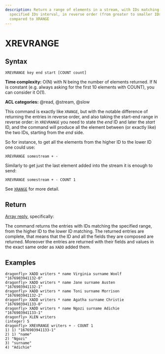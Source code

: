 ```yaml
---
description: Return a range of elements in a stream, with IDs matching the
  specified IDs interval, in reverse order (from greater to smaller IDs)
  compared to XRANGE
---
```


# XREVRANGE

## Syntax

    XREVRANGE key end start [COUNT count]

**Time complexity:** O(N) with N being the number of elements returned. If N is constant (e.g. always asking for the first 10 elements with COUNT), you can consider it O(1).

**ACL categories:** @read, @stream, @slow

This command is exactly like `XRANGE`, but with the notable difference of
returning the entries in reverse order, and also taking the start-end
range in reverse order: in `XREVRANGE` you need to state the *end* ID
and later the *start* ID, and the command will produce all the element
between (or exactly like) the two IDs, starting from the *end* side.

So for instance, to get all the elements from the higher ID to the lower
ID one could use:

    XREVRANGE somestream + -

Similarly to get just the last element added into the stream it is
enough to send:

    XREVRANGE somestream + - COUNT 1

See [`XRANGE`](xrange) for more detail.

## Return

[Array reply](https://redis.io/docs/reference/protocol-spec#resp-arrays), specifically:

The command returns the entries with IDs matching the specified range,
from the higher ID to the lower ID matching.
The returned entries are complete, that means that the ID and all the fields
they are composed are returned. Moreover the entries are returned with
their fields and values in the exact same order as `XADD` added them.

## Examples

```shell
dragonfly> XADD writers * name Virginia surname Woolf
"1676903941132-0"
dragonfly> XADD writers * name Jane surname Austen
"1676903941132-1"
dragonfly> XADD writers * name Toni surname Morrison
"1676903941132-2"
dragonfly> XADD writers * name Agatha surname Christie
"1676903941133-0"
dragonfly> XADD writers * name Ngozi surname Adichie
"1676903941133-1"
dragonfly> XLEN writers
(integer) 5
dragonfly> XREVRANGE writers + - COUNT 1
1) 1) "1676903941133-1"
2) 1) "name"
2) "Ngozi"
3) "surname"
4) "Adichie"
```
